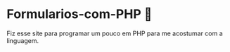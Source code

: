 # Formularios-com-PHP 📝
 Fiz esse site para programar um pouco em PHP para me acostumar com a linguagem.